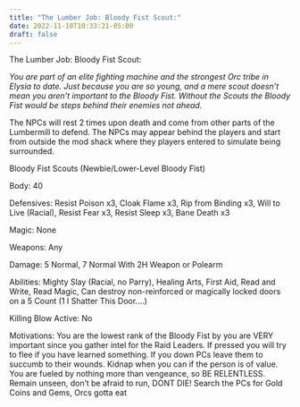 ```yaml
---
title: "The Lumber Job: Bloody Fist Scout:"
date: 2022-11-10T10:33:21-05:00
draft: false
---
```


The Lumber Job: Bloody Fist Scout:

*You are part of an elite fighting machine and the strongest Orc tribe in Elysia to date. Just because you are so young, and a mere scout doesn’t mean you aren’t important to the Bloody Fist. Without the Scouts the Bloody Fist would be steps behind their enemies not ahead.*

The NPCs will rest 2 times upon death and come from other parts of the Lumbermill to defend. The NPCs may appear behind the players and start from outside the mod shack where they players entered to simulate being surrounded.

Bloody Fist Scouts (Newbie/Lower-Level Bloody Fist)

 Body: 40

 Defensives: Resist Poison x3, Cloak Flame x3, Rip from Binding x3, Will to Live (Racial), Resist Fear x3, Resist Sleep x3, Bane Death x3

 Magic: None

 Weapons: Any

 Damage: 5 Normal, 7 Normal With 2H Weapon or Polearm

 Abilities: Mighty Slay (Racial, no Parry), Healing Arts, First Aid, Read and Write, Read Magic, Can destroy non-reinforced or magically locked doors on a 5 Count (1 I Shatter This Door....)

 Killing Blow Active: No

 Motivations: You are the lowest rank of the Bloody Fist by you are VERY important since you gather intel for the Raid Leaders. If pressed you will try to flee if you have learned something. If you down PCs leave them to succumb to their wounds. Kidnap when you can if the person is of value. You are fueled by nothing more than vengeance, so BE RELENTLESS. Remain unseen, don’t be afraid to run, DONT DIE! Search the PCs for Gold Coins and Gems, Orcs gotta eat